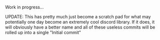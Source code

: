 Work in progress...

UPDATE: This has pretty much just become a scratch pad for what may potentially
one day become an extremely cool discord library. If it does, it will obviously
have a better name and all of these useless commits will be rolled up into a
single "Initial commit"
